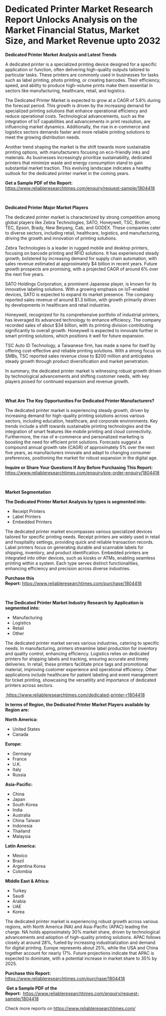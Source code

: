 <p><h1>Dedicated Printer Market Research Report Unlocks Analysis on the Market Financial Status, Market Size, and Market Revenue upto 2032</h1></p><p><strong>Dedicated Printer Market Analysis and Latest Trends</strong></p>
<p><p>A dedicated printer is a specialized printing device designed for a specific application or function, often delivering high-quality outputs tailored to particular tasks. These printers are commonly used in businesses for tasks such as label printing, photo printing, or creating barcodes. Their efficiency, speed, and ability to produce high-volume prints make them essential in sectors like manufacturing, healthcare, retail, and logistics.</p><p>The Dedicated Printer Market is expected to grow at a CAGR of 5.6% during the forecast period. This growth is driven by the increasing demand for specialized printing solutions that enhance operational efficiency and reduce operational costs. Technological advancements, such as the integration of IoT capabilities and advancements in print resolution, are influencing market dynamics. Additionally, the rise in e-commerce and logistics sectors demands faster and more reliable printing solutions to meet the growing distribution needs.</p><p>Another trend shaping the market is the shift towards more sustainable printing options, with manufacturers focusing on eco-friendly inks and materials. As businesses increasingly prioritize sustainability, dedicated printers that minimize waste and energy consumption stand to gain substantial market traction. This evolving landscape indicates a healthy outlook for the dedicated printer market in the coming years.</p></p>
<p><strong>Get a Sample PDF of the Report:&nbsp;</strong> <a href="https://www.reliableresearchtimes.com/enquiry/request-sample/1804418?utm_campaign=3284&utm_medium=2&utm_source=Github&utm_content=ia&utm_term=10042025&utm_id=dedicated-printer">https://www.reliableresearchtimes.com/enquiry/request-sample/1804418</a></p>
<p>&nbsp;</p>
<p><strong>Dedicated Printer Major Market Players</strong></p>
<p><p>The dedicated printer market is characterized by strong competition among global players like Zebra Technologies, SATO, Honeywell, TSC, Brother, TEC, Epson, Brady, New Beiyang, Cab, and GODEX. These companies cater to diverse sectors, including retail, healthcare, logistics, and manufacturing, driving the growth and innovation of printing solutions.</p><p>Zebra Technologies is a leader in rugged mobile and desktop printers, focusing on barcode printing and RFID solutions. It has experienced steady growth, bolstered by increasing demand for supply chain automation, with sales revenue estimated at approximately $4 billion in recent years. Future growth prospects are promising, with a projected CAGR of around 6% over the next five years.</p><p>SATO Holdings Corporation, a prominent Japanese player, is known for its innovative labeling solutions. With a growing emphasis on IoT-enabled devices, SATO is expected to expand its market presence. The company reported sales revenue of around $1.3 billion, with growth primarily driven by developments in healthcare and retail industries.</p><p>Honeywell, recognized for its comprehensive portfolio of industrial printers, has leveraged its advanced technology to enhance efficiency. The company recorded sales of about $34 billion, with its printing division contributing significantly to overall growth. Honeywell is expected to innovate further in smart printing solutions, which positions it well for future expansion.</p><p>TSC Auto ID Technology, a Taiwanese firm, has made a name for itself by offering cost-effective and reliable printing solutions. With a strong focus on SMBs, TSC reported sales revenue close to $200 million and anticipates steady growth through product diversification and market penetration.</p><p>In summary, the dedicated printer market is witnessing robust growth driven by technological advancements and shifting customer needs, with key players poised for continued expansion and revenue growth.</p></p>
<p>&nbsp;</p>
<p><strong>What Are The Key Opportunities For Dedicated Printer Manufacturers?</strong></p>
<p><p>The dedicated printer market is experiencing steady growth, driven by increasing demand for high-quality printing solutions across various sectors, including education, healthcare, and corporate environments. Key trends include a shift towards sustainable printing technologies and the integration of smart features like mobile printing and cloud connectivity. Furthermore, the rise of e-commerce and personalized marketing is boosting the need for efficient print solutions. Forecasts suggest a compound annual growth rate (CAGR) of approximately 5% over the next five years, as manufacturers innovate and adapt to changing consumer preferences, positioning the market for robust expansion in the digital age.</p></p>
<p><strong>Inquire or Share Your Questions If Any Before Purchasing This Report:</strong> <a href="https://www.reliableresearchtimes.com/enquiry/pre-order-enquiry/1804418?utm_campaign=3284&utm_medium=2&utm_source=Github&utm_content=ia&utm_term=10042025&utm_id=dedicated-printer">https://www.reliableresearchtimes.com/enquiry/pre-order-enquiry/1804418</a></p>
<p>&nbsp;</p>
<p><strong>Market Segmentation</strong></p>
<p><strong>The Dedicated Printer Market Analysis by types is segmented into:</strong></p>
<p><ul><li>Receipt Printers</li><li>Label Printers</li><li>Embedded Printers</li></ul></p>
<p><p>The dedicated printer market encompasses various specialized devices tailored for specific printing needs. Receipt printers are widely used in retail and hospitality settings, providing quick and reliable transaction records. Label printers focus on generating durable and scannable labels for shipping, inventory, and product identification. Embedded printers are integrated into other devices, such as kiosks or ATMs, enabling seamless printing within a system. Each type serves distinct functionalities, enhancing efficiency and precision across diverse industries.</p></p>
<p><strong>Purchase this Report:&nbsp;</strong><a href="https://www.reliableresearchtimes.com/purchase/1804418?utm_campaign=3284&utm_medium=2&utm_source=Github&utm_content=ia&utm_term=10042025&utm_id=dedicated-printer">https://www.reliableresearchtimes.com/purchase/1804418</a></p>
<p>&nbsp;</p>
<p><strong>The Dedicated Printer Market Industry Research by Application is segmented into:</strong></p>
<p><ul><li>Manufacturing</li><li>Logistics</li><li>Retail</li><li>Other</li></ul></p>
<p><p>The dedicated printer market serves various industries, catering to specific needs. In manufacturing, printers streamline label production for inventory and quality control, enhancing efficiency. Logistics relies on dedicated printers for shipping labels and tracking, ensuring accurate and timely deliveries. In retail, these printers facilitate price tags and promotional material, improving customer experience and operational efficiency. Other applications include healthcare for patient labeling and event management for ticket printing, showcasing the versatility and importance of dedicated printers across sectors.</p></p>
<p><a href="https://www.reliableresearchtimes.com/dedicated-printer-r1804418?utm_campaign=3284&utm_medium=2&utm_source=Github&utm_content=ia&utm_term=10042025&utm_id=dedicated-printer">&nbsp;https://www.reliableresearchtimes.com/dedicated-printer-r1804418</a></p>
<p><strong>In terms of Region, the Dedicated Printer Market Players available by Region are:</strong></p>
<p>
    <p> <strong> North America: </strong>
        <ul>
            <li>United States</li>
            <li>Canada</li>
        </ul>
        </p> 
    <p> <strong> Europe: </strong>
        <ul>
            <li>Germany</li>
            <li>France</li>
            <li>U.K.</li>
            <li>Italy</li>
            <li>Russia</li>
        </ul>
        </p> 
    <p> <strong> Asia-Pacific: </strong>
        <ul>
            <li>China</li>
            <li>Japan</li>
            <li>South Korea</li>
            <li>India</li>
            <li>Australia</li>
            <li>China Taiwan</li>
            <li>Indonesia</li>
            <li>Thailand</li>
            <li>Malaysia</li>
        </ul>
        </p> 
    <p> <strong> Latin America: </strong>
        <ul>
            <li>Mexico</li>
            <li>Brazil</li>
            <li>Argentina Korea</li>
            <li>Colombia</li>
        </ul>
        </p> 
    <p> <strong> Middle East & Africa: </strong>
        <ul>
            <li>Turkey</li>
            <li>Saudi</li>
            <li>Arabia</li>
            <li>UAE</li>
            <li>Korea</li>
        </ul>
    </p>
    </p>
<p><p>The dedicated printer market is experiencing robust growth across various regions, with North America (NA) and Asia-Pacific (APAC) leading the charge. NA holds approximately 30% market share, driven by technological advancements and adoption of high-quality printing solutions. APAC follows closely at around 28%, fueled by increasing industrialization and demand for digital printing. Europe represents about 25%, while the USA and China together account for nearly 17%. Future projections indicate that APAC is expected to dominate, with a potential increase in market share to 35% by 2025.</p></p>
<p><strong>Purchase this Report: </strong><a href="https://www.reliableresearchtimes.com/purchase/1804418?utm_campaign=3284&utm_medium=2&utm_source=Github&utm_content=ia&utm_term=10042025&utm_id=dedicated-printer">https://www.reliableresearchtimes.com/purchase/1804418</a></p>
<p>&nbsp;<strong>Get a Sample PDF of the Report:&nbsp;&nbsp;</strong><a href="https://www.reliableresearchtimes.com/enquiry/request-sample/1804418?utm_campaign=3284&utm_medium=2&utm_source=Github&utm_content=ia&utm_term=10042025&utm_id=dedicated-printer">https://www.reliableresearchtimes.com/enquiry/request-sample/1804418</a></p>
<p><strong></strong></p>
<p>Check more reports on <a href="https://www.reliableresearchtimes.com/?utm_campaign=3284&utm_medium=2&utm_source=Github&utm_content=ia&utm_term=10042025&utm_id=dedicated-printer">https://www.reliableresearchtimes.com/</a></p>